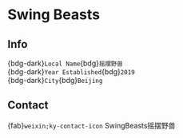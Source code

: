 # Swing Beasts

## Info

{bdg-dark}`Local Name`{bdg}`摇摆野兽`  
{bdg-dark}`Year Established`{bdg}`2019`  
{bdg-dark}`City`{bdg}`Beijing`  

## Contact

{fab}`weixin;ky-contact-icon` SwingBeasts摇摆野兽  
